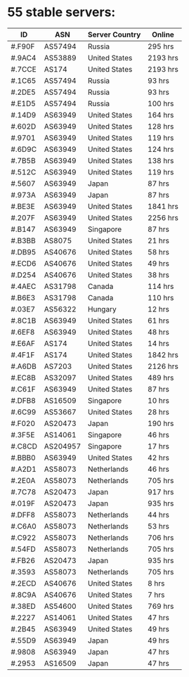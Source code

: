 # 55 stable servers:

| ID | ASN | Server Country | Online |
| ------ | ------ | ------ | ------ |
| #.F90F | AS57494 | Russia | 295 hrs |
| #.9AC4 | AS53889 | United States | 2193 hrs |
| #.7CCE | AS174 | United States | 2193 hrs |
| #.1C65 | AS57494 | Russia | 93 hrs |
| #.2DE5 | AS57494 | Russia | 93 hrs |
| #.E1D5 | AS57494 | Russia | 100 hrs |
| #.14D9 | AS63949 | United States | 164 hrs |
| #.602D | AS63949 | United States | 128 hrs |
| #.9701 | AS63949 | United States | 119 hrs |
| #.6D9C | AS63949 | United States | 124 hrs |
| #.7B5B | AS63949 | United States | 138 hrs |
| #.512C | AS63949 | United States | 119 hrs |
| #.5607 | AS63949 | Japan | 87 hrs |
| #.973A | AS63949 | Japan | 87 hrs |
| #.BE3E | AS63949 | United States | 1841 hrs |
| #.207F | AS63949 | United States | 2256 hrs |
| #.B147 | AS63949 | Singapore | 87 hrs |
| #.B3BB | AS8075 | United States | 21 hrs |
| #.DB95 | AS40676 | United States | 58 hrs |
| #.ECD6 | AS40676 | United States | 49 hrs |
| #.D254 | AS40676 | United States | 38 hrs |
| #.4AEC | AS31798 | Canada | 114 hrs |
| #.B6E3 | AS31798 | Canada | 110 hrs |
| #.03E7 | AS56322 | Hungary | 12 hrs |
| #.8C1B | AS63949 | United States | 61 hrs |
| #.6EF8 | AS63949 | United States | 48 hrs |
| #.E6AF | AS174 | United States | 14 hrs |
| #.4F1F | AS174 | United States | 1842 hrs |
| #.A6DB | AS7203 | United States | 2126 hrs |
| #.EC8B | AS32097 | United States | 489 hrs |
| #.C61F | AS63949 | United States | 87 hrs |
| #.DFB8 | AS16509 | Singapore | 10 hrs |
| #.6C99 | AS53667 | United States | 28 hrs |
| #.F020 | AS20473 | Japan | 190 hrs |
| #.3F5E | AS14061 | Singapore | 46 hrs |
| #.C8CD | AS204957 | Singapore | 17 hrs |
| #.BBB0 | AS63949 | United States | 42 hrs |
| #.A2D1 | AS58073 | Netherlands | 46 hrs |
| #.2E0A | AS58073 | Netherlands | 705 hrs |
| #.7C78 | AS20473 | Japan | 917 hrs |
| #.019F | AS20473 | Japan | 935 hrs |
| #.DFF8 | AS58073 | Netherlands | 44 hrs |
| #.C6A0 | AS58073 | Netherlands | 53 hrs |
| #.C922 | AS58073 | Netherlands | 706 hrs |
| #.54FD | AS58073 | Netherlands | 705 hrs |
| #.FB26 | AS20473 | Japan | 935 hrs |
| #.3593 | AS58073 | Netherlands | 705 hrs |
| #.2ECD | AS40676 | United States | 8 hrs |
| #.8C9A | AS40676 | United States | 7 hrs |
| #.38ED | AS54600 | United States | 769 hrs |
| #.2227 | AS14061 | United States | 47 hrs |
| #.2B45 | AS63949 | United States | 49 hrs |
| #.55D9 | AS63949 | Japan | 49 hrs |
| #.9808 | AS63949 | Japan | 47 hrs |
| #.2953 | AS16509 | Japan | 47 hrs |

